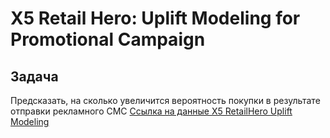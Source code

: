 # X5 Retail Hero: Uplift Modeling for Promotional Campaign

## Задача 
Предсказать, на сколько увеличится вероятность покупки в результате отправки рекламного СМС
[Ссылка на данные X5 RetailHero Uplift Modeling](https://ods.ai/competitions/x5-retailhero-uplift-modeling/data)
